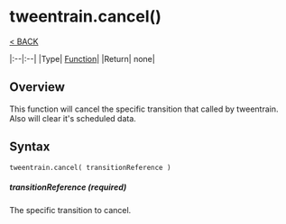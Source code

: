 # tweentrain.cancel()
[< BACK](README.md)

|:--|:--|
|Type|    [Function](https://docs.coronalabs.com/api/type/Function.html)|
|Return| none|

## Overview
This function will cancel the specific transition that called by tweentrain. Also will clear it's scheduled data.

## Syntax

    tweentrain.cancel( transitionReference )

##### transitionReference (required)
The specific transition to cancel.
